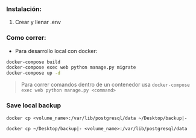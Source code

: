 ### Instalación:

1. Crear y llenar .env

### Como correr:
 
* Para desarrollo local con docker:

```bash
docker-compose build
docker-compose exec web python manage.py migrate
docker-compose up -d
```

> Para correr comandos dentro de un contenedor usa
  `docker-compose exec web python manage.py <command>`

### Save local backup
``` 
docker cp <volume_name>:/var/lib/postgresql/data ~/Desktop/backup|-

docker cp ~/Desktop/backup|- <volume_name>:/var/lib/postgresql/data
``` 
